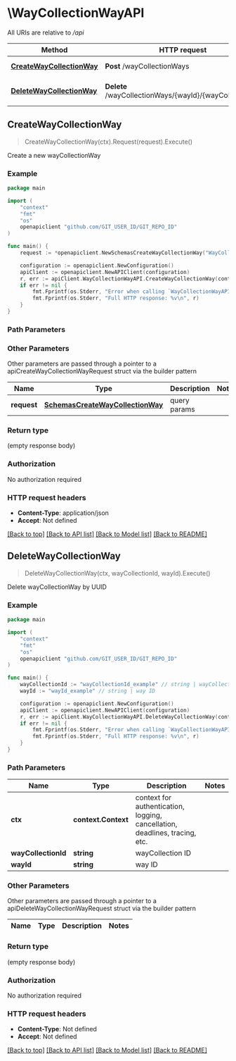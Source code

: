 # \WayCollectionWayAPI

All URIs are relative to */api*

Method | HTTP request | Description
------------- | ------------- | -------------
[**CreateWayCollectionWay**](WayCollectionWayAPI.md#CreateWayCollectionWay) | **Post** /wayCollectionWays | Create a new wayCollectionWay
[**DeleteWayCollectionWay**](WayCollectionWayAPI.md#DeleteWayCollectionWay) | **Delete** /wayCollectionWays/{wayId}/{wayCollectionId} | Delete wayCollectionWay by UUID



## CreateWayCollectionWay

> CreateWayCollectionWay(ctx).Request(request).Execute()

Create a new wayCollectionWay

### Example

```go
package main

import (
	"context"
	"fmt"
	"os"
	openapiclient "github.com/GIT_USER_ID/GIT_REPO_ID"
)

func main() {
	request := *openapiclient.NewSchemasCreateWayCollectionWay("WayCollectionUuid_example", "WayUuid_example") // SchemasCreateWayCollectionWay | query params

	configuration := openapiclient.NewConfiguration()
	apiClient := openapiclient.NewAPIClient(configuration)
	r, err := apiClient.WayCollectionWayAPI.CreateWayCollectionWay(context.Background()).Request(request).Execute()
	if err != nil {
		fmt.Fprintf(os.Stderr, "Error when calling `WayCollectionWayAPI.CreateWayCollectionWay``: %v\n", err)
		fmt.Fprintf(os.Stderr, "Full HTTP response: %v\n", r)
	}
}
```

### Path Parameters



### Other Parameters

Other parameters are passed through a pointer to a apiCreateWayCollectionWayRequest struct via the builder pattern


Name | Type | Description  | Notes
------------- | ------------- | ------------- | -------------
 **request** | [**SchemasCreateWayCollectionWay**](SchemasCreateWayCollectionWay.md) | query params | 

### Return type

 (empty response body)

### Authorization

No authorization required

### HTTP request headers

- **Content-Type**: application/json
- **Accept**: Not defined

[[Back to top]](#) [[Back to API list]](../README.md#documentation-for-api-endpoints)
[[Back to Model list]](../README.md#documentation-for-models)
[[Back to README]](../README.md)


## DeleteWayCollectionWay

> DeleteWayCollectionWay(ctx, wayCollectionId, wayId).Execute()

Delete wayCollectionWay by UUID

### Example

```go
package main

import (
	"context"
	"fmt"
	"os"
	openapiclient "github.com/GIT_USER_ID/GIT_REPO_ID"
)

func main() {
	wayCollectionId := "wayCollectionId_example" // string | wayCollection ID
	wayId := "wayId_example" // string | way ID

	configuration := openapiclient.NewConfiguration()
	apiClient := openapiclient.NewAPIClient(configuration)
	r, err := apiClient.WayCollectionWayAPI.DeleteWayCollectionWay(context.Background(), wayCollectionId, wayId).Execute()
	if err != nil {
		fmt.Fprintf(os.Stderr, "Error when calling `WayCollectionWayAPI.DeleteWayCollectionWay``: %v\n", err)
		fmt.Fprintf(os.Stderr, "Full HTTP response: %v\n", r)
	}
}
```

### Path Parameters


Name | Type | Description  | Notes
------------- | ------------- | ------------- | -------------
**ctx** | **context.Context** | context for authentication, logging, cancellation, deadlines, tracing, etc.
**wayCollectionId** | **string** | wayCollection ID | 
**wayId** | **string** | way ID | 

### Other Parameters

Other parameters are passed through a pointer to a apiDeleteWayCollectionWayRequest struct via the builder pattern


Name | Type | Description  | Notes
------------- | ------------- | ------------- | -------------



### Return type

 (empty response body)

### Authorization

No authorization required

### HTTP request headers

- **Content-Type**: Not defined
- **Accept**: Not defined

[[Back to top]](#) [[Back to API list]](../README.md#documentation-for-api-endpoints)
[[Back to Model list]](../README.md#documentation-for-models)
[[Back to README]](../README.md)

